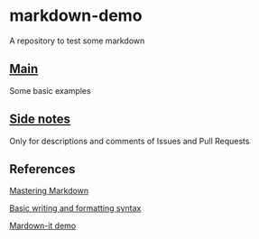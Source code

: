 # markdown-demo

A repository to test some markdown

## [Main](./blob/main/demos/main.md)
Some basic examples

## [Side notes](./blob/main/demos/side_notes.md)
Only for descriptions and comments of Issues and Pull Requests

## References

[Mastering Markdown](https://guides.github.com/features/mastering-markdown/)

[Basic writing and formatting syntax](https://docs.github.com/en/github/writing-on-github/basic-writing-and-formatting-syntax)

[Mardown-it demo](https://markdown-it.github.io/)
